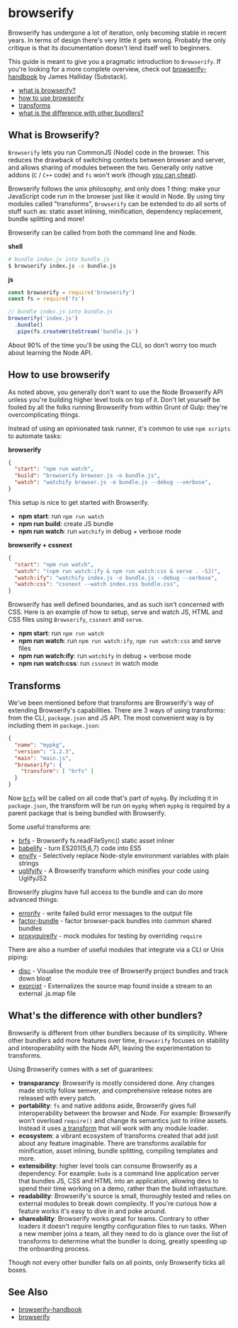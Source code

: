# browserify

Browserify has undergone a lot of iteration, only becoming stable in recent
years. In terms of design there's very little it gets wrong.  Probably the only
critique is that its documentation doesn't lend itself well to beginners.

This guide is meant to give you a pragmatic introduction to `Browserify`. If
you're looking for a more complete overview, check out
[browserify-handbook](https://github.com/substack/browserify-handbook) by
James Halliday (Substack).

- [what is browserify?](#what-is-browserify)
- [how to use browserify](#how-to-use-browserify)
- [transforms](#transforms)
- [what is the difference with other bundlers?](#what-is-the-difference-with-other-bundlers)

## What is Browserify?
`Browserify` lets you run CommonJS (Node) code in the browser. This reduces the
drawback of switching contexts between browser and server, and allows sharing
of modules between the two. Generally only native addons (`C` / `C++` code) and
`fs` won't work (though [you can cheat](https://github.com/substack/brfs)).

Browserify follows the unix philosophy, and only does 1 thing: make your
JavaScript code run in the browser just like it would in Node. By using tiny
modules called "transforms", `Browserify` can be extended to do all sorts of
stuff such as: static asset inlining, minification, dependency replacement,
bundle splitting and more!

Browserify can be called from both the command line and Node.

__shell__
```sh
# bundle index.js into bundle.js
$ browserify index.js -o bundle.js
```

__js__
```js
const browserify = require('browserify')
const fs = require('fs')

// bundle index.js into bundle.js
browserify('index.js')
  .bundle()
  .pipe(fs.createWriteStream('bundle.js')
```

About 90% of the time you'll be using the CLI, so don't worry too much about
learning the Node API.

## How to use browserify
As noted above, you generally don't want to use the Node Browserify API unless
you're building higher level tools on top of it. Don't let yourself be fooled
by all the folks running Browserify from within Grunt of Gulp: they're
overcomplicating things.

Instead of using an opinionated task runner, it's common to use `npm scripts`
to automate tasks:

__browserify__
```json
{
  "start": "npm run watch",
  "build": "browserify browser.js -o bundle.js",
  "watch": "watchify browser.js -o bundle.js --debug --verbose",
}
```
This setup is nice to get started with Browserify.

- __npm start__: run `npm run watch`
- __npm run build__: create JS bundle
- __npm run watch__: run `watchify` in debug + verbose mode

__browserify + cssnext__
```json
{
  "start": "npm run watch",
  "watch": "(npm run watch:ify & npm run watch:css & serve . -SJ)",
  "watch:ify": "watchify index.js -o bundle.js --debug --verbose",
  "watch:css": "cssnext --watch index.css bundle.css",
}
```
Browserify has well defined boundaries, and as such isn't concerned with CSS.
Here is an example of how to setup, serve and watch JS, HTML and CSS files
using `Browserify`, `cssnext` and `serve`.
- __npm start__: run `npm run watch`
- __npm run watch__: run `npm run watch:ify`, `npm run watch:css` and serve
  files
- __npm run watch:ify__: run `watchify` in debug + verbose mode
- __npm run watch:css__: run `cssnext` in watch mode

## Transforms
We've been mentioned before that transforms are Browserify's way of extending
Browserify's capabilities. There are 3 ways of using transforms: from the CLI,
`package.json` and JS API. The most convenient way is by including them in
`package.json`:

```json
{
  "name": "mypkg",
  "version": "1.2.3",
  "main": "main.js",
  "browserify": {
    "transform": [ "brfs" ]
  }
}
```
Now [`brfs`](https://github.com/substack/brfs) will be called on all code
that's part of `mypkg`. By including it in `package.json`, the transform
will be run on `mypkg` when `mypkg` is required by a parent package that is
being bundled with Browserify.

Some useful transforms are:
- [brfs](https://github.com/substack/brfs) - Browserify fs.readFileSync()
  static asset inliner
- [babelify](https://www.npmjs.com/package/babelify) - turn ES201{5,6,7} code
  into ES5
- [envify](https://github.com/hughsk/envify) - Selectively replace Node-style
  environment variables with plain strings
- [uglifyify](https://github.com/hughsk/uglifyify) - A Browserify transform
  which minifies your code using UglifyJS2

Browserify plugins have full access to the bundle and can do more advanced things:
- [errorify](https://github.com/zertosh/errorify) - write
  failed build error messages to the output file
- [factor-bundle](https://github.com/substack/factor-bundle) - factor
  browser-pack bundles into common shared bundles
- [proxyquireify](https://github.com/thlorenz/proxyquireify) - mock
  modules for testing by overriding `require`

There are also a number of useful modules that integrate via a CLI or Unix piping:
- [disc](https://github.com/hughsk/disc) - Visualise the module tree of
  Browserify project bundles and track down bloat
- [exorcist](https://github.com/thlorenz/exorcist) - Externalizes the source
  map found inside a stream to an external .js.map file

## What's the difference with other bundlers?
Browserify is different from other bundlers because of its simplicity. Where
other bundlers add more features over time, `Browserify` focuses on stability
and interoperability with the Node API, leaving the experimentation to
transforms.

Using Browserify comes with a set of guarantees:

- __transparancy__: Browserify is mostly considered done. Any changes made
  strictly follow semver, and comprehensive release notes are released with
  every patch.
- __portability__: `fs` and native addons aside, Browserify gives full
  interoperability between the browser and Node. For example: Browserify won't overload `require()` and change its semantics just
  to inline assets. Instead it uses [a
  transform](https://github.com/substack/brfs) that will work with any module
  loader.
- __ecosystem__: a vibrant ecosystem of transforms created that add just about
  any feature imaginable. There are transforms available for minification,
  asset inlining, bundle splitting, compiling templates and more.
- __extensibility__: higher level tools can consume Browserify as a dependency.
  For example: `budo` is a command line application server that bundles JS, CSS
  and HTML into an application, allowing devs to spend their time working on a
  demo, rather than the build infrastucture.
- __readability__: Browserify's source is small, thoroughly tested and relies
  on external modules to break down complexity. If you're curious how a feature
  works it's easy to dive in and poke around.
- __shareability__: Browserify works great for teams. Contrary to other loaders
  it doesn't require lengthy configuration files to run tasks. When a new
  member joins a team, all they need to do is glance over the list of
  transforms to determine what the bundler is doing, greatly speeding up the
  onboarding process.

Though not every other bundler fails on all points, only Browserify ticks all
boxes.

## See Also
- [browserify-handbook](https://github.com/substack/Browserify-handbook)
- [browserify](https://github.com/substack/node-Browserify)

